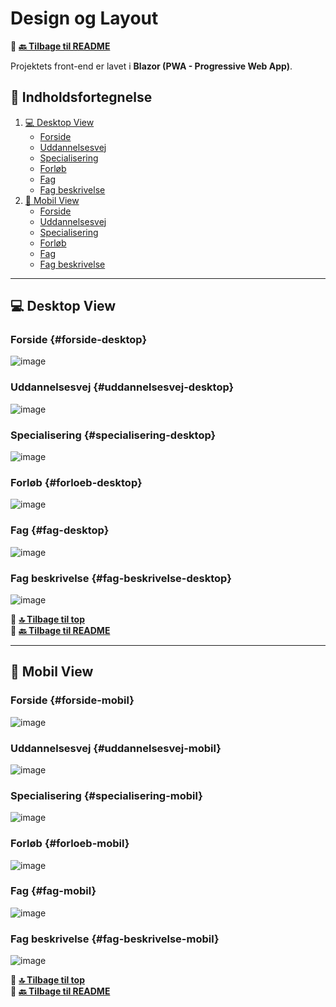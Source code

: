 # Design og Layout

📌 **[🔙 Tilbage til README](README.md)**

Projektets front-end er lavet i **Blazor (PWA - Progressive Web App)**.

## 📌 Indholdsfortegnelse
1. [💻 Desktop View](#-desktop-view)
   - [Forside](#forside-desktop)
   - [Uddannelsesvej](#uddannelsesvej-desktop)
   - [Specialisering](#specialisering-desktop)
   - [Forløb](#forloeb-desktop)
   - [Fag](#fag-desktop)
   - [Fag beskrivelse](#fag-beskrivelse-desktop)
2. [📱 Mobil View](#-mobil-view)
   - [Forside](#forside-mobil)
   - [Uddannelsesvej](#uddannelsesvej-mobil)
   - [Specialisering](#specialisering-mobil)
   - [Forløb](#forloeb-mobil)
   - [Fag](#fag-mobil)
   - [Fag beskrivelse](#fag-beskrivelse-mobil)

---

## 💻 Desktop View

### Forside {#forside-desktop}
![image](https://raw.githubusercontent.com/SOP-DATA-PROJEKTER/MyTecCoursePWA/refs/heads/master/readmeFiles/pictures/desktop/frontpage_desktop.png)

### Uddannelsesvej {#uddannelsesvej-desktop}
![image](https://github.com/SOP-DATA-PROJEKTER/MyTecCoursePWA/blob/master/readmeFiles/pictures/desktop/uddannelsevej_desktop.png?raw=true)

### Specialisering {#specialisering-desktop}
![image](https://github.com/SOP-DATA-PROJEKTER/MyTecCoursePWA/blob/master/readmeFiles/pictures/desktop/specialisering_desktop.png?raw=true)

### Forløb {#forloeb-desktop}
![image](https://github.com/SOP-DATA-PROJEKTER/MyTecCoursePWA/blob/master/readmeFiles/pictures/desktop/forloeb_desktop.png?raw=true)

### Fag {#fag-desktop}
![image](https://github.com/SOP-DATA-PROJEKTER/MyTecCoursePWA/blob/master/readmeFiles/pictures/desktop/fag_desktop.png?raw=true)

### Fag beskrivelse {#fag-beskrivelse-desktop}
![image](https://github.com/SOP-DATA-PROJEKTER/MyTecCoursePWA/blob/master/readmeFiles/pictures/desktop/fabbeskrivelse_desktop.png?raw=true)

📌 **[🔝 Tilbage til top](#-indholdsfortegnelse)**  
📌 **[🔙 Tilbage til README](README.md)**

---

## 📱 Mobil View

### Forside {#forside-mobil}
![image](https://github.com/SOP-DATA-PROJEKTER/MyTecCoursePWA/blob/master/readmeFiles/pictures/mobilview/Frontpage_mobil.png?raw=true)

### Uddannelsesvej {#uddannelsesvej-mobil}
![image](https://github.com/SOP-DATA-PROJEKTER/MyTecCoursePWA/blob/master/readmeFiles/pictures/mobilview/Uddannelsevej_mobil.png?raw=true)

### Specialisering {#specialisering-mobil}
![image](https://github.com/SOP-DATA-PROJEKTER/MyTecCoursePWA/blob/master/readmeFiles/pictures/mobilview/Specilisering_mobil.png?raw=true)

### Forløb {#forloeb-mobil}
![image](https://github.com/SOP-DATA-PROJEKTER/MyTecCoursePWA/blob/master/readmeFiles/pictures/mobilview/forloeb_mobil.png?raw=true)

### Fag {#fag-mobil}
![image](https://github.com/SOP-DATA-PROJEKTER/MyTecCoursePWA/blob/master/readmeFiles/pictures/mobilview/fag_mobil.png?raw=true)

### Fag beskrivelse {#fag-beskrivelse-mobil}
![image](https://github.com/SOP-DATA-PROJEKTER/MyTecCoursePWA/blob/master/readmeFiles/pictures/mobilview/fagbeskrivelse_mobil.png?raw=true)

📌 **[🔝 Tilbage til top](#-indholdsfortegnelse)**  
📌 **[🔙 Tilbage til README](README.md)**
